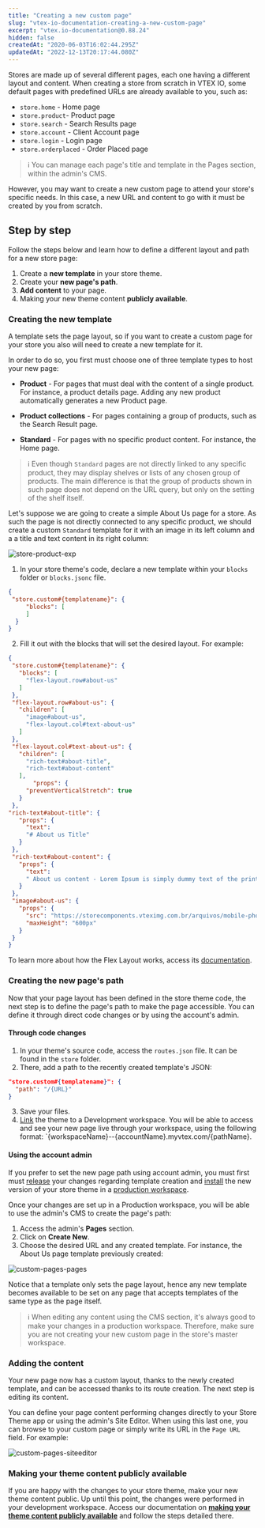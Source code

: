 ```yaml
---
title: "Creating a new custom page"
slug: "vtex-io-documentation-creating-a-new-custom-page"
excerpt: "vtex.io-documentation@0.88.24"
hidden: false
createdAt: "2020-06-03T16:02:44.295Z"
updatedAt: "2022-12-13T20:17:44.080Z"
---
```

Stores are made up of several different pages, each one having a different layout and content. When creating a store from scratch in VTEX IO, some default pages with predefined URLs are already available to you, such as:

- `store.home` - Home page
- `store.product`- Product page
- `store.search` - Search Results page
- `store.account` - Client Account page
- `store.login` - Login page
- `store.orderplaced` - Order Placed page

>ℹ️ You can manage each page's title and template in the Pages section, within the admin's CMS.

However, you may want to create a new custom page to attend your store's specific needs. In this case, a new URL and content to go with it must be created by you from scratch.  

## Step by step

Follow the steps below and learn how to define a different layout and path for a new store page:

1. Create a **new template** in your store theme.
2. Create your **new page's path**.
3. **Add content** to your page.
4. Making your new theme content **publicly available**.

### Creating the new template

A template sets the page layout, so if you want to create a custom page for your store you also will need to create a new template for it.

In order to do so, you first must choose one of three template types to host your new page:

- **Product** - For pages that must deal with the content of a single product. For instance, a product details page. Adding any new product automatically generates a new Product page.

- **Product collections** - For pages containing a group of products, such as the Search Result page.

- **Standard** - For pages with no specific product content. For instance, the Home page.

>ℹ️ Even though `Standard` pages are not directly linked to any specific product, they may display shelves or lists of any chosen group of products. The main difference is that the group of products shown in such page does not depend on the URL query, but only on the setting of the shelf itself.

Let's suppose we are going to create a simple About Us page for a store. As such the page is not directly connected to any specific product, we should create a custom `Standard` template for it with an image in its left column and a a title and text content in its right column:

![store-product-exp](https://user-images.githubusercontent.com/12139385/63775975-dbdfef80-c8b6-11e9-9b76-e50924b828ae.png)

1. In your store theme's code, declare a new template within your `blocks` folder or `blocks.jsonc` file.

```json
{
 "store.custom#{templatename}": {
     "blocks": [  
     ]
  }
}
```

2. Fill it out with the blocks that will set the desired layout. For example:

```json
{
 "store.custom#{templatename}": {
   "blocks": [
     "flex-layout.row#about-us"
   ]
 },
 "flex-layout.row#about-us": {
   "children": [
     "image#about-us",
     "flex-layout.col#text-about-us"
   ]
 },
 "flex-layout.col#text-about-us": {
   "children": [
     "rich-text#about-title",
     "rich-text#about-content"
   ],
       "props": {
     "preventVerticalStretch": true
   }
 },
"rich-text#about-title": {
   "props": {
     "text":
     "# About us Title"
   }
 },
 "rich-text#about-content": {
   "props": {
     "text":
     " About us content - Lorem Ipsum is simply dummy text of the printing and typesetting industry. Lorem Ipsum has been the industry's standard dummy text ever since the 1500s, when an unknown printer took a galley of type and scrambled it to make a type specimen book. It has survived not only five centuries, but also the leap into electronic typesetting, remaining essentially unchanged. It was popularised in the 1960s with the release of Letraset sheets containing Lorem Ipsum passages, and more recently with desktop publishing software like Aldus PageMaker including versions of Lorem Ipsum"
   }
 },
 "image#about-us": {
   "props": {
     "src": "https://storecomponents.vteximg.com.br/arquivos/mobile-phone.png",
     "maxHeight": "600px"
   }
 }
}
```

To learn more about how the Flex Layout works, access its [documentation](https://developers.vtex.com/vtex-developer-docs/docs/vtex-io-documentation-using-flex-layout).

### Creating the new page's path

Now that your page layout has been defined in the store theme code, the next step is to define the page's path to make the page accessible. You can define it through direct code changes or by using the account's admin.

#### Through code changes

1. In your theme's source code, access the `routes.json` file. It can be found in the `store` folder.
2. There, add a path to the recently created template's JSON:

```json
"store.custom#{templatename}": {
  "path": "/{URL}"
}
```

3. Save your files.
4. [Link](https://developers.vtex.com/vtex-developer-docs/docs/vtex-io-documentation-linking-an-app/) the theme to a Development workspace. You will be able to access and see your new page live through your workspace, using the following format: `{workspaceName}--{accountName}.myvtex.com/{pathName}.

#### Using the account admin

If you prefer to set the new page path using account admin, you must first must [release](https://developers.vtex.com/vtex-developer-docs/docs/vtex-io-documentation-releasing-a-new-app-version) your changes regarding template creation and [install](https://developers.vtex.com/vtex-developer-docs/docs/vtex-io-documentation-installing-an-app) the new version of your store theme in a [production workspace](https://developers.vtex.com/vtex-developer-docs/docs/vtex-io-documentation-creating-a-production-workspace).

Once your changes are set up in a Production workspace, you will be able to use the admin's CMS to create the page's path:

1. Access the admin's **Pages** section.
2. Click on **Create New**.
3. Choose the desired URL and any created template. For instance, the About Us page template previously created:

![custom-pages-pages](https://user-images.githubusercontent.com/52087100/64428903-36353900-d08b-11e9-8d19-186c8831b4d7.png)

Notice that a template only sets the page layout, hence any new template becomes available to be set on any page that accepts templates of the same type as the page itself.

>ℹ️ When editing any content using the CMS section, it's always good to make your changes in a production workspace. Therefore, make sure you are not creating your new custom page in the store's master workspace.

### Adding the content

Your new page now has a custom layout, thanks to the newly created template, and can be accessed thanks to its route creation. The next step is editing its content.

You can define your page content performing changes directly to your Store Theme app or using the admin's Site Editor. When using this last one, you can browse to your custom page or simply write its URL in the `Page URL` field. For example:

![custom-pages-siteeditor](https://user-images.githubusercontent.com/52087100/64428904-36cdcf80-d08b-11e9-8de4-06bf0a89b14f.png)

### Making your theme content publicly available

If you are happy with the changes to your store theme, make your new theme content public. Up until this point, the changes were performed in your development workspace. Access our documentation on [**making your theme content publicly available**](https://developers.vtex.com/vtex-developer-docs/docs/vtex-io-documentation-making-your-theme-content-public/) and follow the steps detailed there.
